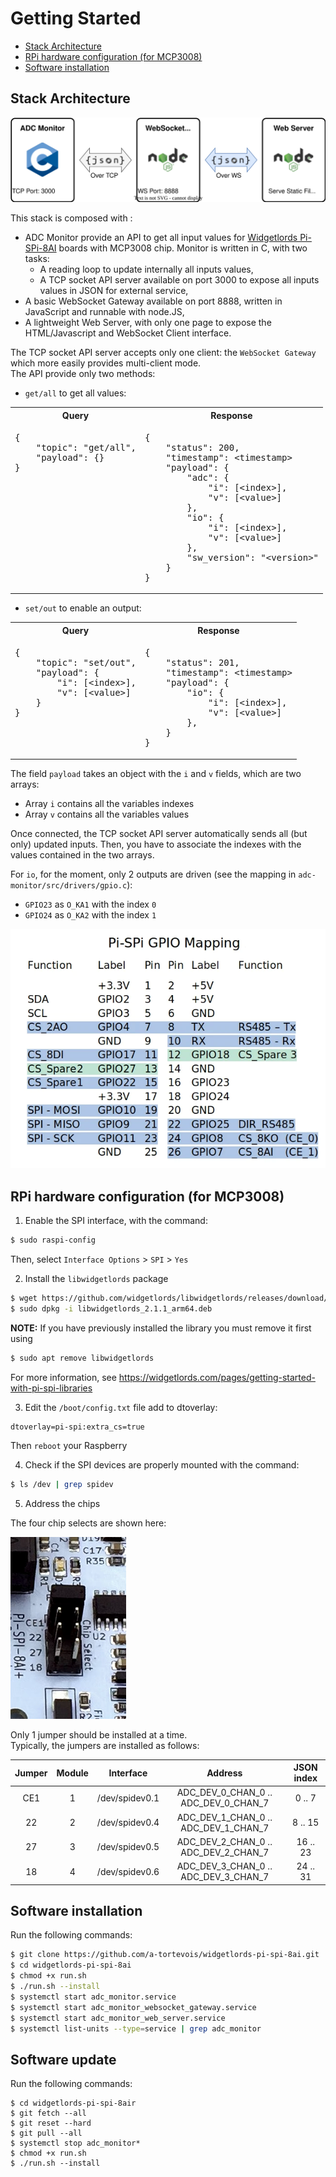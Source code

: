 # Getting Started

- [Stack Architecture](#stack-architecture)
- [RPi hardware configuration (for MCP3008)](#rpi-hardware-configuration--for-mcp3008-)
- [Software installation](#software-installation)

## Stack Architecture

![Stack Architecture](stack-architecture.svg)

This stack is composed with :

- ADC Monitor provide an API to get all input values for [Widgetlords Pi-SPi-8AI](https://widgetlords.com/products/pi-spi-8ai-raspberry-pi-analog-input-interface) boards with MCP3008 chip. Monitor is written in C,
  with two tasks:
    - A reading loop to update internally all inputs values,
    - A TCP socket API server available on port 3000 to expose all inputs values in JSON for external service,
- A basic WebSocket Gateway available on port 8888, written in JavaScript and runnable with node.JS,
- A lightweight Web Server, with only one page to expose the HTML/Javascript and WebSocket Client interface.

The TCP socket API server accepts only one client: the `WebSocket Gateway` which more easily provides multi-client mode.  
The API provide only two methods:
  
- `get/all` to get all values:  

<table>
<tr>
<th>
Query
</th>
<th>
Response
</th>
</tr>
<tr>
<td valign="top">
<pre lang="json">
{
    "topic": "get/all",
    "payload": {}
}
</pre>
</td>
<td valign="top">
<pre lang="json">
{
    "status": 200,
    "timestamp": &lt;timestamp>
    "payload": {
        "adc": {
            "i": [&lt;index>],
            "v": [&lt;value>]
        },
        "io": {
            "i": [&lt;index>],
            "v": [&lt;value>]
        },
        "sw_version": "&lt;version>"
    }
}
</pre>
</td>
</tr>
</table>

- `set/out` to enable an output:  

<table>
<tr>
<th>
Query
</th>
<th>
Response
</th>
</tr>
<tr>
<td valign="top">
<pre lang="json">
{
    "topic": "set/out",
    "payload": {
        "i": [&lt;index>],
        "v": [&lt;value>]
    }
}
</pre>
</td>
<td valign="top">
<pre lang="json">
{
    "status": 201,
    "timestamp": &lt;timestamp>
    "payload": {
        "io": {
            "i": [&lt;index>],
            "v": [&lt;value>]
        },
    }
}
</pre>
</td>
</tr>
</table>

The field `payload` takes an object with the `i` and `v` fields, which are two arrays:

- Array `i` contains all the variables indexes
- Array `v` contains all the variables values

Once connected, the TCP socket API server automatically sends all (but only) updated inputs. Then, you have to associate the indexes with the values contained in the two arrays.

For `io`, for the moment, only 2 outputs are driven (see the mapping in `adc-monitor/src/drivers/gpio.c`):  

- `GPIO23` as `O_KA1` with the index `0`
- `GPIO24` as `O_KA2` with the index `1`

![gpio_mapping.png](gpio_mapping.png)

## RPi hardware configuration (for MCP3008)

1. Enable the SPI interface, with the command:

```bash
$ sudo raspi-config
```

Then, select `Interface Options` > `SPI` > `Yes`

2. Install the `libwidgetlords` package

```bash
$ wget https://github.com/widgetlords/libwidgetlords/releases/download/v2.1.1/libwidgetlords_2.1.1_arm64.deb
$ sudo dpkg -i libwidgetlords_2.1.1_arm64.deb
```

**NOTE:** If you have previously installed the library you must remove it first using

```bash
$ sudo apt remove libwidgetlords
```

For more information, see https://widgetlords.com/pages/getting-started-with-pi-spi-libraries

3. Edit the `/boot/config.txt` file add to dtoverlay:

```
dtoverlay=pi-spi:extra_cs=true
```

Then `reboot` your Raspberry

4. Check if the SPI devices are properly mounted with the command:

```bash
$ ls /dev | grep spidev
```

5. Address the chips

The four chip selects are shown here:

![Chip Select](chip-select.png)

Only 1 jumper should be installed at a time.  
Typically, the jumpers are installed as follows:

| Jumper | Module |   Interface    |               Address                | JSON index |
|:------:|:------:|:--------------:|:------------------------------------:|:----------:|
|  CE1   |   1    | /dev/spidev0.1 | ADC_DEV_0_CHAN_0 .. ADC_DEV_0_CHAN_7 |   0 .. 7   |
|   22   |   2    | /dev/spidev0.4 | ADC_DEV_1_CHAN_0 .. ADC_DEV_1_CHAN_7 |  8 .. 15   |
|   27   |   3    | /dev/spidev0.5 | ADC_DEV_2_CHAN_0 .. ADC_DEV_2_CHAN_7 |  16 .. 23  |
|   18   |   4    | /dev/spidev0.6 | ADC_DEV_3_CHAN_0 .. ADC_DEV_3_CHAN_7 |  24 .. 31  |

## Software installation

Run the following commands:

```bash
$ git clone https://github.com/a-tortevois/widgetlords-pi-spi-8ai.git
$ cd widgetlords-pi-spi-8ai
$ chmod +x run.sh
$ ./run.sh --install
$ systemctl start adc_monitor.service
$ systemctl start adc_monitor_websocket_gateway.service
$ systemctl start adc_monitor_web_server.service
$ systemctl list-units --type=service | grep adc_monitor
```

## Software update

Run the following commands:

```
$ cd widgetlords-pi-spi-8air
$ git fetch --all
$ git reset --hard
$ git pull --all
$ systemctl stop adc_monitor*
$ chmod +x run.sh
$ ./run.sh --install
```